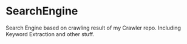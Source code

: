 # SearchEngine
Search Engine based on crawling result of my Crawler repo. Including Keyword Extraction and other stuff.
